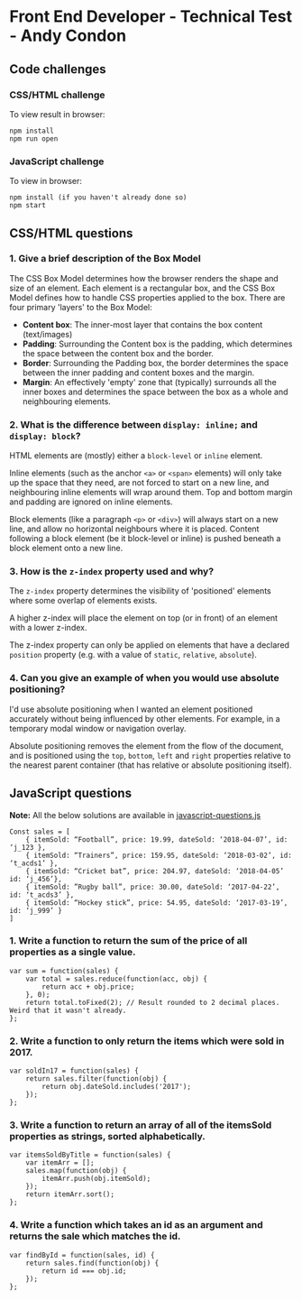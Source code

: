 # Front End Developer - Technical Test - Andy Condon

## Code challenges
### CSS/HTML challenge
To view result in browser:
```
npm install
npm run open
```

### JavaScript challenge
To view in browser:
```
npm install (if you haven't already done so)
npm start
```

## CSS/HTML questions
### 1. Give a brief description of the Box Model
The CSS Box Model determines how the browser renders the shape and size of an element.
Each element is a rectangular box, and the CSS Box Model defines how to handle CSS properties applied to the box.
There are four primary 'layers' to the Box Model:
- **Content box**: The inner-most layer that contains the box content (text/images)
- **Padding**: Surrounding the Content box is the padding, which determines the space between the content box and the border.
- **Border**: Surrounding the Padding box, the border determines the space between the inner padding and content boxes and the margin.
- **Margin**: An effectively 'empty' zone that (typically) surrounds all the inner boxes and determines the space between the box as a whole and neighbouring elements.

### 2. What is the difference between `display: inline;` and `display: block`?
HTML elements are (mostly) either a `block-level` or `inline` element.

Inline elements (such as the anchor `<a>` or `<span>` elements) will only take up the space that they need, are not forced to start on a new line, and neighbouring inline elements will wrap around them. Top and bottom margin and padding are ignored on inline elements.

Block elements (like a paragraph `<p>` or `<div>`) will always start on a new line, and allow no horizontal neighbours where it is placed. Content following a block element (be it block-level or inline) is pushed beneath a block element onto a new line.

### 3. How is the `z-index` property used and why?
The `z-index` property determines the visibility of 'positioned' elements where some overlap of elements exists.

A higher z-index will place the element on top (or in front) of an element with a lower z-index.

The z-index property can only be applied on elements that have a declared `position` property (e.g. with a value of `static`, `relative`, `absolute`).

### 4. Can you give an example of when you would use absolute positioning?
I'd use absolute positioning when I wanted an element positioned accurately without being influenced by other elements. For example, in a temporary modal window or navigation overlay.

Absolute positioning removes the element from the flow of the document, and is positioned using the `top`, `bottom`, `left` and `right` properties relative to the nearest parent container (that has relative or absolute positioning itself).


## JavaScript questions
**Note:** All the below solutions are available in [javascript-questions.js](javascript-questions.js)
```
Const sales = [
    { itemSold: “Football”, price: 19.99, dateSold: ‘2018-04-07’, id: ‘j_123 },
    { itemSold: “Trainers”, price: 159.95, dateSold: ‘2018-03-02’, id: ‘t_acds1’ },
    { itemSold: “Cricket bat”, price: 204.97, dateSold: ‘2018-04-05’ id: ‘j_456’},
    { itemSold: ”Rugby ball”, price: 30.00, dateSold: ‘2017-04-22’, id: ‘t_acds3’ },
    { itemSold: “Hockey stick”, price: 54.95, dateSold: ‘2017-03-19’, id: ‘j_999’ }
]
```
### 1. Write a function to return the sum of the price of all properties as a single value.
```
var sum = function(sales) {
    var total = sales.reduce(function(acc, obj) {
        return acc + obj.price;
    }, 0);
    return total.toFixed(2); // Result rounded to 2 decimal places. Weird that it wasn't already.
};
```
### 2. Write a function to only return the items which were sold in 2017.
```
var soldIn17 = function(sales) {
    return sales.filter(function(obj) {
        return obj.dateSold.includes('2017');
    });
};
```
### 3. Write a function to return an array of all of the itemsSold properties as strings, sorted alphabetically.
```
var itemsSoldByTitle = function(sales) {
    var itemArr = [];
    sales.map(function(obj) {
        itemArr.push(obj.itemSold);
    });
    return itemArr.sort();
};
```
### 4. Write a function which takes an id as an argument and returns the sale which matches the id.
```
var findById = function(sales, id) {
    return sales.find(function(obj) {
        return id === obj.id;
    });
};
```
